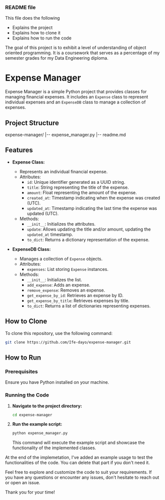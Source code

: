 ### README file 
This file does the following
- Explains the project
- Explains how to clone it
- Explains how to run the code

The goal of this project is to exhibit a level of understanding of object oriented programming. It is a coursework that serves as a percentage of my semester grades for my Data Engineering diploma. 

# Expense Manager

Expense Manager is a simple Python project that provides classes for managing financial expenses. It includes an `Expense` class to represent individual expenses and an `ExpenseDB` class to manage a collection of expenses.

## Project Structure

expense-manager/
|-- expense_manager.py
|-- readme.md


## Features

- **Expense Class:**
  - Represents an individual financial expense.
  - Attributes:
    - `id`: Unique identifier generated as a UUID string.
    - `title`: String representing the title of the expense.
    - `amount`: Float representing the amount of the expense.
    - `created_at`: Timestamp indicating when the expense was created (UTC).
    - `updated_at`: Timestamp indicating the last time the expense was updated (UTC).
  - Methods:
    - `__init__`: Initializes the attributes.
    - `update`: Allows updating the title and/or amount, updating the `updated_at` timestamp.
    - `to_dict`: Returns a dictionary representation of the expense.

- **ExpenseDB Class:**
  - Manages a collection of `Expense` objects.
  - Attributes:
    - `expenses`: List storing `Expense` instances.
  - Methods:
    - `__init__`: Initializes the list.
    - `add_expense`: Adds an expense.
    - `remove_expense`: Removes an expense.
    - `get_expense_by_id`: Retrieves an expense by ID.
    - `get_expense_by_title`: Retrieves expenses by title.
    - `to_dict`: Returns a list of dictionaries representing expenses.


## How to Clone

To clone this repository, use the following command:

```bash
git clone https://github.com/Ife-dayo/expense-manager.git

```
## How to Run

### Prerequisites

Ensure you have Python installed on your machine.

### Running the Code

1. **Navigate to the project directory:**

    ```bash
    cd expense-manager
    ```

2. **Run the example script:**

    ```bash
    python expense_manager.py
    ```

    This command will execute the example script and showcase the functionality of the implemented classes.

At the end of the implemetation, I've added an example usage to test the functionalities of the code. You can delete that part if you don't need it. 

Feel free to explore and customize the code to suit your requirements. If you have any questions or encounter any issues, don't hesitate to reach out or open an issue.

Thank you for your time!
